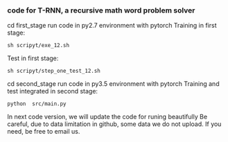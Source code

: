 ### code for T-RNN, a recursive math word problem solver
cd first_stage 
run code in py2.7 environment with pytorch
Training in first stage:
```
sh scripyt/exe_12.sh 
```
Test in first stage:
```
sh scripyt/step_one_test_12.sh 
```


cd second_stage
run code in py3.5 environment with pytorch
Training and test integrated in second stage:
```
python  src/main.py
```

In next code version, we will update the code for runing beautifully
Be careful, due to data limitation in github, some data we do not upload. If you need, be free to email us.



